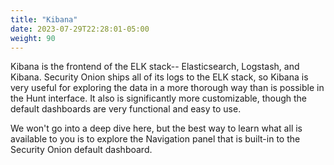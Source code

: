 ```yaml
---
title: "Kibana"
date: 2023-07-29T22:28:01-05:00
weight: 90
---
```


Kibana is the frontend of the ELK stack-- Elasticsearch, Logstash, and Kibana. Security Onion ships all of its logs to the ELK stack, so Kibana is very useful for exploring the data in a more thorough way than is possible in the Hunt interface. It also is significantly more customizable, though the default dashboards are very functional and easy to use.

We won't go into a deep dive here, but the best way to learn what all is available to you is to explore the Navigation panel that is built-in to the Security Onion default dashboard.
